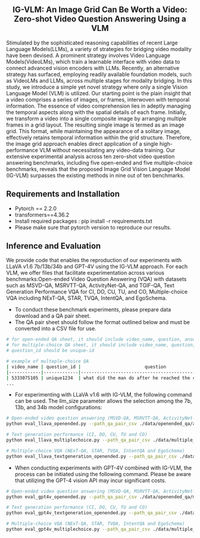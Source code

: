

<h2 align="center"> <a>IG-VLM: An Image Grid Can Be Worth a Video: Zero-shot Video Question Answering Using a VLM</a></h2>
Stimulated by the sophisticated reasoning capabilities of recent Large Language Models(LLMs), a variety of strategies for bridging video modality have been devised. A prominent strategy involves Video Language Models(VideoLMs), which train a learnable interface with video data to connect advanced vision encoders with LLMs. Recently, an alternative strategy has surfaced, employing readily available foundation models, such as VideoLMs and LLMs, across multiple stages for modality bridging. In this study, we introduce a simple yet novel strategy where only a single Vision Language Model (VLM) is utilized. Our starting point is the plain insight that a video comprises a series of images, or frames, interwoven with temporal information. The essence of video comprehension lies in adeptly managing the temporal aspects along with the spatial details of each frame. Initially, we transform a video into a single composite image by arranging multiple frames in a grid layout. The resulting single image is termed as an image grid. This format, while maintaining the appearance of a solitary image, effectively retains temporal information within the grid structure. Therefore, the image grid approach enables direct application of a single high-performance VLM without necessitating any video-data training. Our extensive experimental analysis across ten zero-shot video question answering benchmarks, including five open-ended and five multiple-choice benchmarks, reveals that the proposed Image Grid Vision Language Model (IG-VLM) surpasses the existing methods in nine out of ten benchmarks.

## Requirements and Installation
* Pytorch == 2.2.0
* transformers==4.36.2
* Install required packages : pip install -r requirements.txt
* Please make sure that pytorch version to reproduce our results. 


## Inference and Evaluation
We provide code that enables the reproduction of our experiments with LLaVA v1.6 7b/13b/34b and GPT-4V using the IG-VLM approach. For each VLM, we offer files that facilitate experimentation across various benchmarks:Open-ended Video Question Answering (VQA) with datasets such as MSVD-QA, MSRVTT-QA, ActivityNet-QA, and TGIF-QA, Text Generation Performance VQA for CI, DO, CU, TU, and CO, Multiple-choice VQA including NExT-QA, STAR, TVQA, IntentQA, and EgoSchema.
 * To conduct these benchmark experiments, please prepare data download and a QA pair sheet. 
 * The QA pair sheet should follow the format outlined below and must be converted into a CSV file for use.
 ```bash
 # for open-ended QA sheet, it should include video_name, question, answer, question_id and question_type(optional)
 # for multiple-choice QA sheet, it should include video_name, question, options(a0, a1, a2, .. ), answer and question_type(optional).
 # question_id should be unique-id 

 # example of multeple-choice QA
 | video_name | question_id |                        question                       |       a0      |      a1     |    a2    |        a3      |        a4       |   answer   | question_type(optional) | 
 |------------|-------------|-------------------------------------------------------|---------------|-------------|----------|----------------|-----------------|------------|---------------------|
 | 5333075105 | unique1234  | what did the man do after he reached the cameraman?   | play with toy |inspect wings|   stop   |move to the side|pick up something|    stop    |         TN              |
 ...
```

 * For experimenting with LLaVA v1.6 with IG-VLM, the following command can be used. The llm_size parameter allows the selection among the 7b, 13b, and 34b model configurations:
 ```bash
 # Open-ended video question answering (MSVD-QA, MSRVTT-QA, ActivityNet-QA and TGIF-QA)
 python eval_llava_openended.py --path_qa_pair_csv ./data/openended_qa/activitynet.csv --path_video /data/activitynet/videos/%s.mp4 --path_result ./result_activitynet/ --api_key {api_key} --llm_size 7b
 ```
 ```bash
 # Text generation performance (CI, DO, CU, TU and CO)
 python eval_llava_multiplechoice.py --path_qa_pair_csv ./data/multiple_choice/tvqa.csv --path_video /data/TVQA/videos/%s.mp4 --path_result ./result_tvqa/ --llm_size 13b
 ```
 ```bash
 # Multiple-choice VQA (NExT-QA, STAR, TVQA, IntentQA and EgoSchema)
 python eval_llava_textgeneration_openended.py --path_qa_pair_csv ./data/text_generation_benchmark/generic_qa.csv --path_video /data/activitynet/videos/%s.mp4 --path_result ./result_textgeneration/ --api_key {api_key} --llm_size 34b
 ```
 * When conducting experiments with GPT-4V combined with IG-VLM, the process can be initiated using the following command. Please be aware that utilizing the GPT-4 vision API may incur significant costs. 
 ```bash
 # Open-ended video question answering (MSVD-QA, MSRVTT-QA, ActivityNet-QA and TGIF-QA)
 python eval_gpt4v_openended.py --path_qa_pair_csv ./data/openended_qa/msvd_qa.csv --path_video /data/msvd/videos/%s.avi --path_result ./result_activitynet_gpt4/ --api_key {api_key}
 ```
 ```bash
 # Text generation performance (CI, DO, CU, TU and CO)
 python eval_gpt4v_textgeneration_openended.py --path_qa_pair_csv ./data/text_generation_benchmark/generic_qa.csv --path_video /data/activitynet/videos/%s.mp4 --path_result ./result_textgeneration_gpt4/ --api_key {api_key}
 ```
 ```bash
 # Multiple-choice VQA (NExT-QA, STAR, TVQA, IntentQA and EgoSchema)
 python eval_gpt4v_multiplechoice.py --path_qa_pair_csv ./data/multiple_choice_qa/EgoSchema.csv --path_video /data/EgoSchema/videos/%s.mp4 --path_result ./result_egoschema_gpt4/ --api_key {api_key}
 ```

